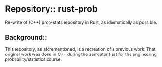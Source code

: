 <!--
//!
//! File:            prob-stats/README.md
//! Author:          Jacob B Davisson
//! Purpose:         Readme, in markdown format, for associated repository.
//! Origination:     23 February 2024
//! Modified:        13 May 2024
-->
# Repository:: rust-prob
Re-write of (C++) prob-stats repository in Rust, as idiomatically as possible.

## Background::
This repository, as aforementioned, is a recreation of a previous work. 
That original work was done in C++ during the semester I sat for the
engineering probability/statistics course. 

